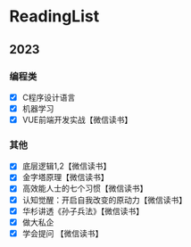 # ReadingList

## 2023

### 编程类
- [x] C程序设计语言
- [x] 机器学习
- [x] VUE前端开发实战【微信读书】

### 其他
- [x] 底层逻辑1,2【微信读书】
- [x] 金字塔原理【微信读书】
- [x] 高效能人士的七个习惯【微信读书】
- [x] 认知觉醒：开启自我改变的原动力【微信读书】
- [x] 华杉讲透《孙子兵法》【微信读书】
- [x] 做大私企
- [x] 学会提问 【微信读书】
